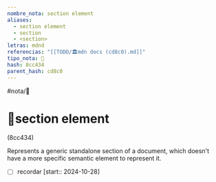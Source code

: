 ```yaml
---
nombre_nota: section element
aliases:
  - section element
  - section
  - <section>
letras: mdnd
referencias: "[[TODO/🏛️mdn docs (cd8c0).md]]"
tipo_nota: 📑
hash: 8cc434
parent_hash: cd8c0
---
```


#nota/📑

# 📑section element
<div class="hash">(8cc434)</div>

Represents a generic standalone section of a document, which doesn't have a more specific semantic element to represent it.


- [ ] recordar  [start:: 2024-10-28]
